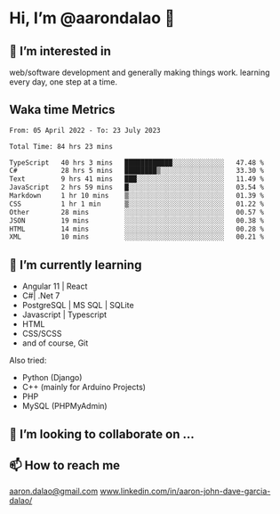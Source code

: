 # __Hi, I’m @aarondalao__ 👋 
## 👀 I’m interested in 
web/software development and generally making things work.
learning every day, one step at a time. 

## Waka time Metrics
<!--START_SECTION:waka-->

```txt
From: 05 April 2022 - To: 23 July 2023

Total Time: 84 hrs 23 mins

TypeScript   40 hrs 3 mins   ████████████░░░░░░░░░░░░░   47.48 %
C#           28 hrs 5 mins   ████████▒░░░░░░░░░░░░░░░░   33.30 %
Text         9 hrs 41 mins   ███░░░░░░░░░░░░░░░░░░░░░░   11.49 %
JavaScript   2 hrs 59 mins   █░░░░░░░░░░░░░░░░░░░░░░░░   03.54 %
Markdown     1 hr 10 mins    ▒░░░░░░░░░░░░░░░░░░░░░░░░   01.39 %
CSS          1 hr 1 min      ▒░░░░░░░░░░░░░░░░░░░░░░░░   01.22 %
Other        28 mins         ░░░░░░░░░░░░░░░░░░░░░░░░░   00.57 %
JSON         19 mins         ░░░░░░░░░░░░░░░░░░░░░░░░░   00.38 %
HTML         14 mins         ░░░░░░░░░░░░░░░░░░░░░░░░░   00.28 %
XML          10 mins         ░░░░░░░░░░░░░░░░░░░░░░░░░   00.21 %
```

<!--END_SECTION:waka-->

## 🌱 I’m currently learning 

- Angular 11 | React 
- C#| .Net 7
- PostgreSQL | MS SQL | SQLite
- Javascript | Typescript
- HTML 
- CSS/SCSS
- and of course, Git 


Also tried:
- Python (Django)
- C++ (mainly for Arduino Projects)
- PHP
- MySQL (PHPMyAdmin)


## 💞️ I’m looking to collaborate on ...

## 📫 How to reach me 
aaron.dalao@gmail.com
www.linkedin.com/in/aaron-john-dave-garcia-dalao/

<!---
aarondalao/aarondalao is a ✨ special ✨ repository because its `README.md` (this file) appears on your GitHub profile.
You can click the Preview link to take a look at your changes.
--->
